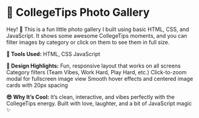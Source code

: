 # 📸 CollegeTips Photo Gallery
Hey! 👋
This is a fun little photo gallery I built using basic HTML, CSS, and JavaScript. It shows some awesome CollegeTips moments, and you can filter images by category or click on them to see them in full size.

**🔧 Tools Used:**
HTML, 
CSS
JavaScript

**🎨 Design Highlights:**
Fun, responsive layout that works on all screens
Category filters (Team Vibes, Work Hard, Play Hard, etc.)
Click-to-zoom modal for fullscreen image view
Smooth hover effects and centered image cards with 20px spacing

**😎 Why It’s Cool:**
It’s clean, interactive, and vibes perfectly with the CollegeTips energy. Built with love, laughter, and a bit of JavaScript magic ✨
